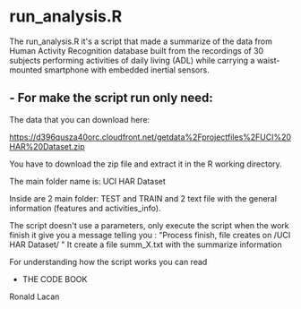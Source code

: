 run_analysis.R
==============================
The run_analysis.R it's a script that made a summarize of the data from Human Activity Recognition database built from the recordings of 30 subjects performing activities of daily living (ADL) while carrying a waist-mounted smartphone with embedded inertial sensors.

## - For make the script run only need:

The data that you can download here:

https://d396qusza40orc.cloudfront.net/getdata%2Fprojectfiles%2FUCI%20HAR%20Dataset.zip

You have to download the zip file and extract it in the R working directory.

The main folder name is: UCI HAR Dataset

Inside are 2 main folder: TEST and TRAIN and 2 text file with the general information (features and activities_info).

The script doesn't use a parameters, only execute the script when the work finish it give you a message telling you : "Process finish, file creates on /UCI HAR Dataset/ " It create a file summ_X.txt with the summarize information

For understanding how the script works you can read

* THE CODE BOOK

Ronald Lacan
